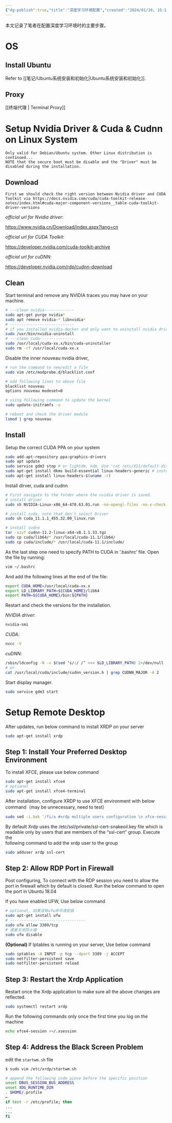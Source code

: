 ```yaml
---
{"dg-publish":true,"title":"深度学习环境配置","created":"2024/01/16, 15:19","updated":"2024/01/16, 15:19","tags":["ubuntu","cuda"],"permalink":"/笔记/深度学习环境配置/","dgPassFrontmatter":true}
---
```



本文记录了笔者在配置深度学习环境时的主要步骤。

# OS

## Install Ubuntu

Refer to [[笔记/Ubuntu系统安装和初始化\|Ubuntu系统安装和初始化]].

## Proxy

[[终端代理 \| Terminal Proxy]]

# Setup Nvidia Driver & Cuda & Cudnn on Linux System

	Only valid for Debian/Ubuntu system. Other Linux distribution is continued...
	N᠎OTE that the secure boot must be disable and the "Driver" must be disabled during the installation.


## Download

	First we should check the right version between Nvidia driver and CUDA Toolkit via https://docs.nvidia.com/cuda/cuda-toolkit-release-notes/index.html#cuda-major-component-versions__table-cuda-toolkit-driver-versions

*official url for Nvidia driver*:

https://www.nvidia.cn/Download/index.aspx?lang=cn

*official url for CUDA Toolkit*:

https://developer.nvidia.com/cuda-toolkit-archive

*official url for cuDNN*:

https://developer.nvidia.com/rdp/cudnn-download

## Clean

Start terminal and remove any NVIDIA traces you may have on your machine.

```bash
# ---clean nvidia-------------
sudo apt-get purge nvidia*
sudo apt remove nvidia-* libnvidia*
# ----------------------------
# if you installed nvidia-docker and only want to uninstall nvidia driver, you can use the following command
sudo /usr/bin/nvidia-uninstall
# ---clean cuda---------------
sudo /usr/local/cuda-xx.x/bin/cuda-uninstaller
sudo rm -rf /usr/local/cuda-xx.x
```

Disable the inner nouveau nvidia driver,

```bash
# run the command to new/edit a file
sudo vim /etc/modprobe.d/blacklist.conf

# add following lines to above file
blacklist nouveau
options nouveau modeset=0

# using following command to update the kernel
sudo update-initramfs -u

# reboot and check the driver module
lsmod | grep nouveau
```

## Install

Setup the correct CUDA PPA on your system

```bash
sudo add-apt-repository ppa:graphics-drivers
sudo apt update
sudo service gdm3 stop # or lightdm, kdm. Use 'cat /etc/X11/default-display-manager' command to check which display manager is used.
sudo apt-get install dkms build-essential linux-headers-generic # install essential packages to build kernel module
sudo apt-get install linux-headers-$(uname -r)
```

Install dirver, cuda and cudnn

```bash
# First navigate to the folder where the nvidia driver is saved.
# install driver
sudo sh NVIDIA-Linux-x86_64-470.63.01.run -no-opengl-files -no-x-check -no-nouveau-check

# install cuda, note that don't select Driver
sudo sh cuda_11.1.1_455.32.00_linux.run

# install cudnn
tar -xzvf cudnn-11.2-linux-x64-v8.1.1.33.tgz
sudo cp cuda/lib64/* /usr/local/cuda-11.1/lib64/
sudo cp cuda/include/* /usr/local/cuda-11.1/include/
```

As the last step one need to specify PATH to CUDA in ‘.bashrc’ file. Open the file by running:

```bash
vim ~/.bashrc
```

And add the following lines at the end of the file:

```bash
export CUDA_HOME=/usr/local/cuda-xx.x
export LD_LIBRARY_PATH=${CUDA_HOME}/lib64
export PATH=${CUDA_HOME}/bin:${PATH}
```

Restart and check the versions for the installation.

*NVIDIA driver*:

```bash
nvidia-smi
```

*CUDA*:

```bash
nvcc -V
```

*cuDNN*:

```bash
/sbin/ldconfig -N -v $(sed ‘s/:/ /’ <<< $LD_LIBRARY_PATH) 2>/dev/null | grep libcudnn
# or
cat /usr/local/cuda/include/cudnn_version.h | grep CUDNN_MAJOR -A 2
```

Start display manager.

```bash
sudo service gdm3 start
```

# Setup Remote Desktop

After updates, run below command to install XRDP on your server

```bash
sudo apt-get install xrdp
```

## Step 1: Install Your Preferred Desktop Environment

To install XFCE, please use below command

```bash
sudo apt-get install xfce4
# optional
sudo apt-get install xfce4-terminal
```

After installation, configure XRDP to use XFCE environment with below command（may be unnecessary, need to test）

```bash
sudo sed -i.bak '/fi/a #xrdp multiple users configuration \n xfce-session \n' /etc/xrdp/startwm.sh
```

By default Xrdp uses the /etc/ssl/private/ssl-cert-snakeoil.key file which is readable only by users that are members of the “ssl-cert” group. Execute the  
following command to add the xrdp user to the group

```bash
sudo adduser xrdp ssl-cert
```

## Step 2: Allow RDP Port in Firewall

Post configuring, To connect with the RDP session you need to allow the port in firewall which by default is closed. Run the below command to open the port in Ubuntu 18.04

If you have enabled UFW, Use below command

```bash
# optional, 如果没有ufw命令请安装
sudo apt-get install ufw
# ---------------------------------
sudo ufw allow 3389/tcp
# 或者关闭防火墙
sudo ufw disable
```

**(Optional)** If Iptables is running on your server, Use below command

```bash
sudo iptables -A INPUT -p tcp --dport 3389 -j ACCEPT
sudo netfilter-persistent save
sudo netfilter-persistent reload
```

## Step 3: Restart the Xrdp Application

Restart once the Xrdp application to make sure all the above changes are reflected.

```bash
sudo systemctl restart xrdp
```

Run the following commands only once the first time you log on the machine

```bash
echo xfce4-session >~/.xsession
```

## Step 4: Address the Black Screen Problem

edit the `startwm.sh` file

```bash
$ sudo vim /etc/xrdp/startwm.sh

# append the following code piece before the specific position
unset DBUS_SESSION_BUS_ADDRESS
unset XDG_RUNTIME_DIR
. $HOME/.profile
←
if test -r /etc/profile; then
...
...
fi
```